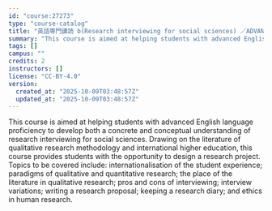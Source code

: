 ```yaml
---
id: "course:27273"
type: "course-catalog"
title: "英語専門講読 b(Research interviewing for social sciences) ／ADVANCED THEMATIC READING (B)"
summary: "This course is aimed at helping students with advanced English language proficiency to develop both a concrete and conce…"
tags: []
campus: ""
credits: 2
instructors: []
license: "CC-BY-4.0"
version:
  created_at: "2025-10-09T03:48:57Z"
  updated_at: "2025-10-09T03:48:57Z"
---
```

This course is aimed at helping students with advanced English language proficiency to develop both a concrete and conceptual understanding of research interviewing for social sciences. Drawing on the literature of qualitative research methodology and international higher education, this course provides students with the opportunity to design a research project. Topics to be covered include: internationalisation of the student experience; paradigms of qualitative and quantitative research; the place of the literature in qualitative research; pros and cons of interviewing; interview variations; writing a research proposal; keeping a research diary; and ethics in human research.
